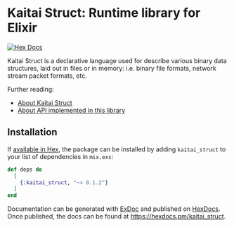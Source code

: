 # Kaitai Struct: Runtime library for Elixir

[![Hex Docs](https://img.shields.io/badge/hex-docs-lightgreen.svg)](https://hexdocs.pm/kaitai_struct/)

Kaitai Struct is a declarative language used for describe various binary data structures, laid out in files or in memory: i.e. binary file formats, network stream packet formats, etc.

Further reading:

- [About Kaitai Struct](https://kaitai.io/)
- [About API implemented in this library](https://doc.kaitai.io/stream_api.html)

## Installation

If [available in Hex](https://hex.pm/docs/publish), the package can be installed
by adding `kaitai_struct` to your list of dependencies in `mix.exs`:

```elixir
def deps do
  [
    {:kaitai_struct, "~> 0.1.2"}
  ]
end
```

Documentation can be generated with [ExDoc](https://github.com/elixir-lang/ex_doc)
and published on [HexDocs](https://hexdocs.pm). Once published, the docs can
be found at <https://hexdocs.pm/kaitai_struct>.

